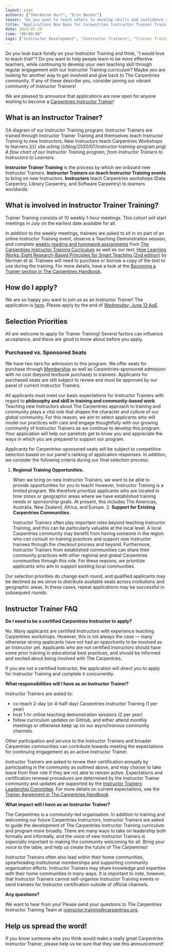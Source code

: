 ```yaml
---
layout: page
authors: ["SherAaron Hurt", "Erin Becker"]
teaser: "Do you want to teach others to develop skills and confidence as Carpentries Instructors? Become an Instructor Trainer!"
title: "Applications Now Open for Carpentries Instructor Trainer Training Starting July 2024"
date: 2024-05-29
time: "00:00:00"
tags: ["Instructor Development", "Instructor Trainers", “Trainer Training”]
---
```


Do you look back fondly on your Instructor Training and think, "I would love to teach that!"? Do you want to help people learn to be more effective teachers, while continuing to develop your own teaching skill through regular engagement with our Instructor Training curriculum? Maybe you are looking for another way to get involved and give back to The Carpentries community. If any of these describe you, consider joining our vibrant community of Instructor Trainers!

We are pleased to announce that applications are now open for anyone wishing to become a [Carpentries Instructor Trainer](https://carpentries.org/trainers/)!

## What is an Instructor Trainer?

![A diagram of our Instructor Training program. Instructor Trainers are trained through Instructor Trainer Training and themselves teach Instructor Training to new Instructors. New Instructors teach Carpentries Workshops to learners.]({{ site.urlimg }}/blog/2020/07/instructor-training-program.png)
<br/>_A flow chart of our Instructor Training program, from Instructor Trainers to Instructors to Learners._

**Instructor Trainer Training** is the process by which we onboard new Instructor Trainers. **Instructor Trainers co-teach Instructor Training events** to bring on new Instructors.  **Instructors** teach Carpentries workshops (Data Carpentry, Library Carpentry, and Software Carpentry) to learners worldwide.

## What is involved in Instructor Trainer Training?

Trainer Training consists of 10 weekly 1-hour meetings. This cohort will start meetings in July on the earliest date available for all.

In addition to the weekly meetings, trainees are asked to sit in on part of an online Instructor Training event, observe a Teaching Demonstration session, and complete [weekly reading and homework assignments](https://carpentries.github.io/trainer-training/) from [The Carpentries Instructor Training Curriculum](https://carpentries.github.io/instructor-training/) as well as our text, [How Learning Works: Eight Research-Based Principles for Smart Teaching (2nd edition)](https://www.wiley.com/en-us/How+Learning+Works%3A+Eight+Research-Based+Principles+for+Smart+Teaching%2C+2nd+Edition-p-9781119861690) by Norman et al. Trainees will need to purchase or borrow a copy of the text to use during the training. For more details, have a look at the [Becoming a Trainer section in The Carpentries Handbook](https://docs.carpentries.org/topic_folders/instructor_training/trainers_training.html#trainers-training-program).

## How do I apply?

We are so happy you want to join us as an Instructor Trainer! The application is [here](LINK). Please apply by the end of [Wednesday, June 12 AoE](https://www.timeanddate.com/worldclock/fixedtime.html?msg=Trainer+Training+Application+Deadline&iso=20240612T2359&p1=1440).

## Selection Priorities

All are welcome to apply for Trainer Training! Several factors can influence acceptance, and these are good to know about before you apply.

### Purchased vs. Sponsored Seats

We have two tiers for admission to this program. We offer seats for purchase through [Membership](https://carpentries.org/membership/) as well as Carpentries-sponsored admission with no cost (beyond textbook purchase) to trainees. Applicants for purchased seats are still subject to review and must be approved by our panel of current Instructor Trainers.

All applicants must meet our basic expectations for Instructor Trainers with regard to **philosophy and skill in training and community-based work**. Teaching new Instructors about The Carpentries approach to training and community plays a vital role that shapes the character and culture of our global community. For this reason, we aim to select applicants who will model our practices with care and engage thoughtfully with our growing community of Instructor Trainers as we continue to develop this program. Your application will help our panelists get to know you and appreciate the ways in which you are prepared to support our program.

Applicants for Carpentries-sponsored seats will be subject to competitive selection based on our panel's ranking of application responses. In addition, we consider the following criteria during our final selection process:


1. **Regional Training Opportunities.**

    When we bring on new Instructor Trainers, we want to be able to provide opportunities for you to teach! However, Instructor Training is a limited program. We therefore prioritize applicants who are located in time zones or geographic areas where we have established training needs or sponsorship goals. At present, this includes The Americas, Australia, New Zealand, Africa, and Europe. 
2\. **Support for Existing Carpentries Communities.**

    Instructor Trainers often play important roles beyond teaching Instructor Training, and this can be particularly valuable at the local level. A local Carpentries community may benefit from having someone in the region who can consult on training practices and support new Instructor trainees through the checkout process and beyond. Furthermore, Instructor Trainers from established communities can share their community practices with other regional and global Carpentries communities through this role. For these reasons, we prioritize applicants who aim to support existing local communities.

Our selection priorities do change each round, and qualified applicants may be declined as we strive to distribute available seats across institutions and geographic areas. In these cases, repeat applications may be successful in subsequent rounds.


## Instructor Trainer FAQ

**Do I need to be a certified Carpentries Instructor to apply?**

No. Many applicants are certified Instructors with experience teaching Carpentries workshops. However, this is not always the case — many otherwise strong applicants have not had an opportunity to be involved as an Instructor yet. Applicants who are not certified Instructors should have some prior training in educational best practices, and should be informed and excited about being involved with The Carpentries.

If you are not a certified Instructor, the application will direct you to apply for Instructor Training and complete it concurrently.

**What responsibilities will I have as an Instructor Trainer?**

Instructor Trainers are asked to:
- co-teach 2-day (or 4-half-day) Carpentries Instructor Training (1 per year)
- host 1-hr online teaching demonstration sessions (2 per year)
- follow curriculum updates on GitHub, and either attend monthly meetings or otherwise keep up on our asynchronous community channels.

Other participation and service to the Instructor Trainers and broader Carpentries communities can contribute towards meeting the expectations for continuing engagement as an active Instructor Trainer.  

Instructor Trainers are asked to renew their certification annually by participating in the community as outlined above, and may choose to take leave from their role if they are not able to remain active. Expectations and certification renewal procedures are determined by the Instructor Trainer community and updates are supported by the [Instructor Trainers Leadership Committee](https://github.com/carpentries/trainers/blob/main/governance.md). For more details on current expectations, see the [Trainer Agreement in The Carpentries Handbook](https://docs.carpentries.org/topic_folders/instructor_training/duties_agreement.html).

**What impact will I have as an Instructor Trainer?**

The Carpentries is a community-led organisation. In addition to training and welcoming our future Carpentries Instructors, Instructor Trainers are asked to guide the development of The Carpentries Instructor Training curriculum and program more broadly. There are many ways to take on leadership both formally and informally, and the voice of new Instructor Trainers is especially important to making the community welcoming for all. Bring your voice to the table, and help us create the future of The Carpentries!

Instructor Trainers often also lead within their home communities, spearheading institutional memberships and supporting community organisation efforts. Instructor Trainers may share knowledge and expertise with their home communities in many ways. It is important to note, however, that Instructor Trainers cannot self-organise Instructor Training events or send trainees for Instructor certification outside of official channels.


**Any questions?**

We want to hear from you! Please send your questions to The Carpentries Instructor Training Team at [instructor.training@carpentries.org](mailto:instructor.training@carpentries.org).

## Help us spread the word!

If you know someone who you think would make a really great Carpentries Instructor Trainer, please help us be sure that they see this announcement!
